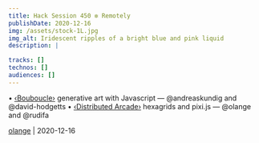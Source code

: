 ```yaml
---
title: Hack Session 450 ✼ Remotely
publishDate: 2020-12-16
img: /assets/stock-1L.jpg
img_alt: Iridescent ripples of a bright blue and pink liquid
description: |

tracks: []
technos: []
audiences: []
---
```


• [‹Bouboucle›](http://bouboucle.com) generative art with Javascript — @andreaskundig and @david-hodgetts 
• [‹Distributed Arcade›](https://github.com/olange/arcade) hexagrids and pixi.js — @olange and @rudifa

[olange](https://github.com/olange) | 2020-12-16


